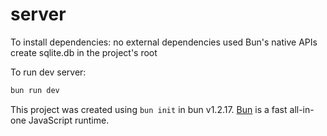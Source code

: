 # server

To install dependencies:
no external dependencies used Bun's native APIs
create sqlite.db in the project's root

To run dev server:

```bash
bun run dev
```

This project was created using `bun init` in bun v1.2.17. [Bun](https://bun.sh) is a fast all-in-one JavaScript runtime.
